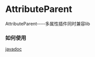 # AttributeParent
AttributeParent----多属性插件同时兼容lib


### 如何使用

[javadoc](https://handy-git.github.io/AttributeParent/)
